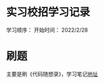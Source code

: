 # 实习校招学习记录

学习顺序：
开始时间： 2022/2/28


# 刷题
主要是刷《代码随想录》，学习笔记[地址](https://github.com/liu52020/leetcode-study-master)



